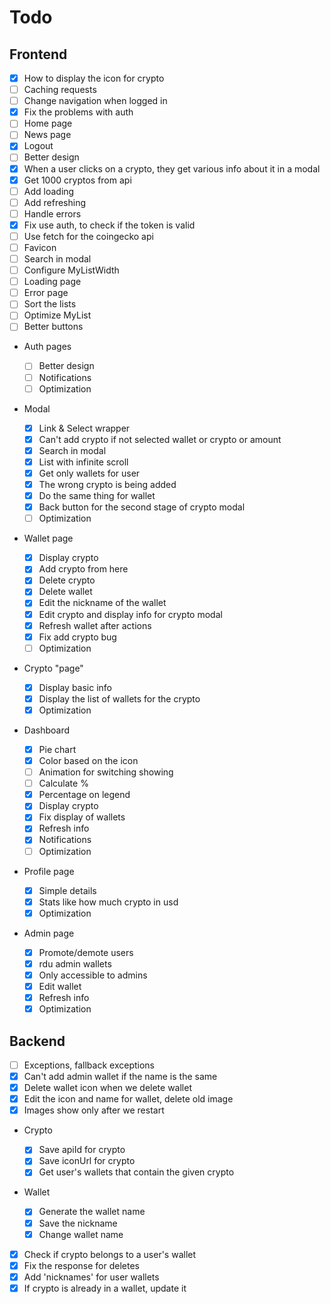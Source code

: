 # Todo

## Frontend

- [x] How to display the icon for crypto
- [ ] Caching requests
- [ ] Change navigation when logged in
- [x] Fix the problems with auth
- [ ] Home page
- [ ] News page
- [x] Logout
- [ ] Better design
- [x] When a user clicks on a crypto, they get various info about it in a modal
- [x] Get 1000 cryptos from api
- [ ] Add loading
- [ ] Add refreshing
- [ ] Handle errors
- [x] Fix use auth, to check if the token is valid
- [ ] Use fetch for the coingecko api
- [ ] Favicon
- [ ] Search in modal
- [ ] Configure MyListWidth
- [ ] Loading page
- [ ] Error page
- [ ] Sort the lists
- [ ] Optimize MyList
- [ ] Better buttons

- Auth pages

  - [ ] Better design
  - [ ] Notifications
  - [ ] Optimization

- Modal

  - [x] Link & Select wrapper
  - [x] Can't add crypto if not selected wallet or crypto or amount
  - [x] Search in modal
  - [x] List with infinite scroll
  - [x] Get only wallets for user
  - [x] The wrong crypto is being added
  - [x] Do the same thing for wallet
  - [x] Back button for the second stage of crypto modal
  - [ ] Optimization

- Wallet page

  - [x] Display crypto
  - [x] Add crypto from here
  - [x] Delete crypto
  - [x] Delete wallet
  - [x] Edit the nickname of the wallet
  - [x] Edit crypto and display info for crypto modal
  - [x] Refresh wallet after actions
  - [x] Fix add crypto bug
  - [ ] Optimization

- Crypto "page"

  - [x] Display basic info
  - [x] Display the list of wallets for the crypto
  - [x] Optimization

- Dashboard

  - [x] Pie chart
  - [x] Color based on the icon
  - [ ] Animation for switching showing
  - [ ] Calculate %
  - [x] Percentage on legend
  - [x] Display crypto
  - [x] Fix display of wallets
  - [x] Refresh info
  - [x] Notifications
  - [ ] Optimization

- Profile page

  - [x] Simple details
  - [x] Stats like how much crypto in usd
  - [x] Optimization

- Admin page
  - [x] Promote/demote users
  - [x] rdu admin wallets
  - [x] Only accessible to admins
  - [x] Edit wallet
  - [x] Refresh info
  - [x] Optimization

## Backend

- [ ] Exceptions, fallback exceptions
- [x] Can't add admin wallet if the name is the same
- [x] Delete wallet icon when we delete wallet
- [x] Edit the icon and name for wallet, delete old image
- [x] Images show only after we restart

- Crypto

  - [x] Save apiId for crypto
  - [x] Save iconUrl for crypto
  - [x] Get user's wallets that contain the given crypto

- Wallet

  - [x] Generate the wallet name
  - [x] Save the nickname
  - [x] Change wallet name

- [x] Check if crypto belongs to a user's wallet
- [x] Fix the response for deletes
- [x] Add 'nicknames' for user wallets
- [x] If crypto is already in a wallet, update it
